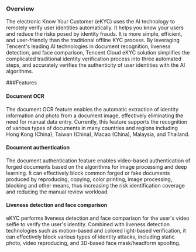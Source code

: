 
### Overview
The electronic Know Your Customer (eKYC) uses the AI technology to remotely verify user identities automatically. It helps you know your users and reduce the risks posed by identity frauds. It is more simple, efficient, and user-friendly than the traditional offline KYC process.
By leveraging Tencent's leading AI technologies in document recognition, liveness detection, and face comparison, Tencent Cloud eKYC solution simplifies the complicated traditional identity verification process into three automated steps, and accurately verifies the authenticity of user identities with the AI algorithms.

###Features
#### Document OCR
The document OCR feature enables the automatic extraction of identity information and photo from a document image, effectively eliminating the need for manual data entry. Currently, this feature supports the recognition of various types of documents in many countries and regions including Hong Kong (China), Taiwan (China), Macao (China), Malaysia, and Thailand.
#### Document authentication
The document authentication feature enables video-based authentication of forged documents based on the algorithms for image processing and deep learning. It can effectively block common forged or fake documents produced by reproducing, copying, color printing, image processing, blocking and other means, thus increasing the risk identification coverage and reducing the manual review workload.
#### Liveness detection and face comparison
eKYC performs liveness detection and face comparison for the user's video selfie to verify the user's identity. Combined with liveness detection technologies such as motion-based and colored light-based verification, it can effectively block various types of identity attacks, including static photo, video reproducing, and 3D-based face mask/headform spoofing.


